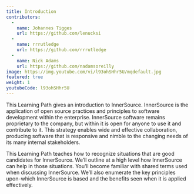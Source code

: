 ```yaml
---
title: Introduction
contributors:
  - 
    name: Johannes Tigges
    url: https://github.com/lenucksi
  - 
    name: rrrutledge
    url: https://github.com/rrrutledge
  - 
    name: Nick Adams
    url: https://github.com/nadamsoreilly
image: https://img.youtube.com/vi/l93ohSHhr5U/mqdefault.jpg
featured: true
weight: 1
youtubeCode: l93ohSHhr5U
---
```


<div class="paragraph">
<p>This Learning Path gives an introduction to InnerSource.
InnerSource is the application of open source practices and principles to software development within the enterprise.
InnerSource software remains proprietary to the company, but within it is open for anyone to use it and contribute to it.
This strategy enables wide and effective collaboration, producing software that is responsive and nimble to the changing needs of its many internal stakeholders.</p>
</div>
<div class="paragraph">
<p>This Learning Path teaches how to recognize situations that are good candidates for InnerSource.
We&#8217;ll outline at a high level how InnerSource can help in those situations.
You&#8217;ll become familiar with shared terms used when discussing InnerSource.
We&#8217;ll also enumerate the key principles upon-which InnerSource is based and the benefits seen when it is applied effectively.</p>
</div>
<!--- This file autogenerated from https://github.com/InnerSourceCommons/InnerSourceLearningPath/blob/main/scripts -->